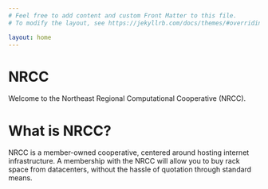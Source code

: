 ```yaml
---
# Feel free to add content and custom Front Matter to this file.
# To modify the layout, see https://jekyllrb.com/docs/themes/#overriding-theme-defaults

layout: home
---
```

# NRCC

Welcome to the Northeast Regional Computational Cooperative (NRCC).

# What is NRCC?

NRCC is a member-owned cooperative, centered around hosting internet infrastructure. A membership with the NRCC will allow you to buy rack space from datacenters, without the hassle of quotation through standard means.
